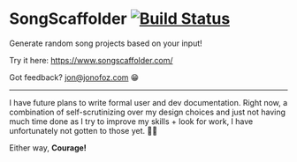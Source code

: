 # SongScaffolder [![Build Status](https://travis-ci.com/jonofoz/songscaffolder.svg?branch=master)](https://travis-ci.com/jonofoz/song-scaffolder)
Generate random song projects based on your input!

Try it here: https://www.songscaffolder.com/

Got feedback?
jon@jonofoz.com 😁

---

I have future plans to write formal user and dev documentation. Right now, a combination of self-scrutinizing over my design choices and just not having much time done as I try to improve my skills + look for work, I have unfortunately not gotten to those yet. 🤷‍♂️ 

Either way, **Courage!**

